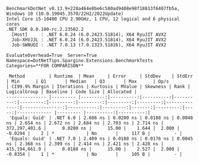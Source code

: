 
    BenchmarkDotNet v0.13.9+228a464e8be6c580ad9408e98f18813f6407fb5a, Windows 10 (10.0.19045.3570/22H2/2022Update)
    Intel Core i5-10400 CPU 2.90GHz, 1 CPU, 12 logical and 6 physical cores
    .NET SDK 8.0.100-rc.2.23502.2
      [Host]     : .NET 6.0.24 (6.0.2423.51814), X64 RyuJIT AVX2
      Job-XHVJJL : .NET 6.0.24 (6.0.2423.51814), X64 RyuJIT AVX2
      Job-SWNUOI : .NET 7.0.13 (7.0.1323.51816), X64 RyuJIT AVX2

    EvaluateOverhead=True  Server=True  Namespace=DotNetTips.Spargine.Extensions.BenchmarkTests  
    Categories=**FOR COMPARISON**  

     Method         | Runtime  | Mean     | Error     | StdDev    | StdErr    | Min      | Q1       | Median   | Q3       | Max      | Op/s          | CI99.9% Margin | Iterations | Kurtosis | MValue | Skewness | Rank | LogicalGroup | Baseline | Code Size | Allocated |
    --------------- |--------- |---------:|----------:|----------:|----------:|---------:|---------:|---------:|---------:|---------:|--------------:|---------------:|-----------:|---------:|-------:|---------:|-----:|------------- |--------- |----------:|----------:|
     'Equals: Guid' | .NET 6.0 | 2.686 ns | 0.0200 ns | 0.0188 ns | 0.0048 ns | 2.654 ns | 2.672 ns | 2.684 ns | 2.703 ns | 2.714 ns | 372,297,401.6 |      0.0200 ns |      15.00 |    1.644 |  2.000 |  -0.0294 |    2 | *            | No       |     117 B |         - |
     'Equals: Guid' | .NET 7.0 | 2.409 ns | 0.0188 ns | 0.0176 ns | 0.0045 ns | 2.368 ns | 2.399 ns | 2.414 ns | 2.421 ns | 2.428 ns | 415,194,661.9 |      0.0188 ns |      15.00 |    2.527 |  2.000 |  -0.8354 |    1 | *            | No       |     105 B |         - |
